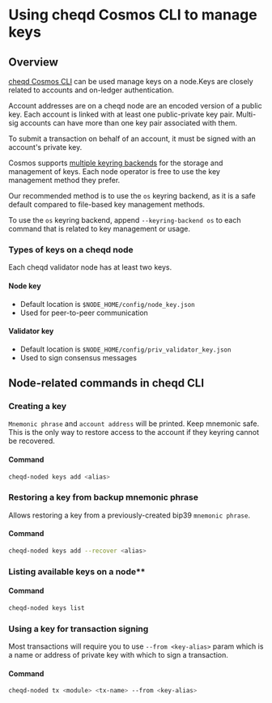 # Using cheqd Cosmos CLI to manage keys

## Overview

[cheqd Cosmos CLI](readme.md) can be used manage keys on a node.Keys are closely related to accounts and on-ledger authentication.

Account addresses are on a cheqd node are an encoded version of a public key. Each account is linked with at least one public-private key pair. Multi-sig accounts can have more than one key pair associated with them.

To submit a transaction on behalf of an account, it must be signed with an account's private key.

Cosmos supports [multiple keyring backends](https://docs.cosmos.network/master/run-node/keyring.html) for the storage and management of keys. Each node operator is free to use the key management method they prefer.

Our recommended method is to use the `os` keyring backend, as it is a safe default compared to file-based key management methods.

To use the `os` keyring backend, append `--keyring-backend os` to each command that is related to key management or usage.

### Types of keys on a cheqd node

Each cheqd validator node has at least two keys.

#### Node key

* Default location is `$NODE_HOME/config/node_key.json`
* Used for peer-to-peer communication

#### Validator key

* Default location is `$NODE_HOME/config/priv_validator_key.json`
* Used to sign consensus messages

## Node-related commands in cheqd CLI

### Creating a key

`Mnemonic phrase` and `account address` will be printed. Keep mnemonic safe. This is the only way to restore access to the account if they keyring cannot be recovered.

#### Command

```bash
cheqd-noded keys add <alias>
```

### Restoring a key from backup mnemonic phrase

Allows restoring a key from a previously-created bip39 `mnemonic phrase`.

#### Command

```bash
cheqd-noded keys add --recover <alias>
```

### Listing available keys on a node\*\*

#### Command

```bash
cheqd-noded keys list
```

### Using a key for transaction signing

Most transactions will require you to use `--from <key-alias>` param which is a name or address of private key with which to sign a transaction.

#### Command

```bash
cheqd-noded tx <module> <tx-name> --from <key-alias>
```

